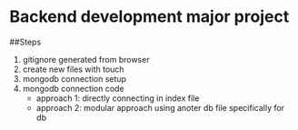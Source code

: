 # Backend development major project

##Steps 
1. gitignore generated from browser
2. create new files with touch
3. mongodb connection setup
4. mongodb connection code 
    - approach 1: directly connecting in index file
    - approach 2:  modular approach using anoter db file specifically for db